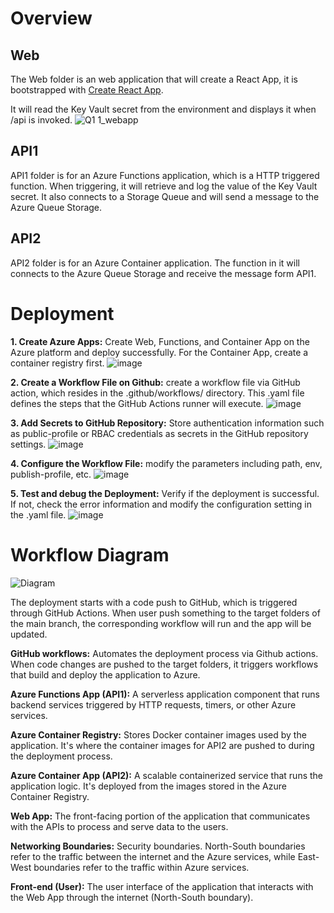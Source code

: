 # Overview

## Web
The Web folder is an web application that will create a React App, it is bootstrapped with [Create React App](https://github.com/facebook/create-react-app).

It will read the Key Vault secret from the environment and displays it when /api is invoked.
![Q1 1_webapp](https://github.com/spark-classes/assignment-1-Maolin-Wei/assets/144057115/e542a53d-1828-4c59-aec9-5f3b28c3d765)

## API1
API1 folder is for an Azure Functions application, which is a HTTP triggered function. When triggering, it will retrieve and log the value of the Key Vault secret. It also connects to a Storage Queue and will send a message to the Azure Queue Storage.

## API2
API2 folder is for an Azure Container application. The function in it will connects to the Azure Queue Storage and receive the message form API1.

# Deployment
**1. Create Azure Apps:** Create Web, Functions, and Container App on the Azure platform and deploy successfully. For the Container App, create a container registry first.
![image](https://github.com/spark-classes/assignment-1-Maolin-Wei/assets/144057115/5867fd43-9b63-4ea1-a5eb-bde207de053e)

**2. Create a Workflow File on Github:** create a workflow file via GitHub action, which resides in the .github/workflows/ directory. This .yaml file defines the steps that the GitHub Actions runner will execute.
![image](https://github.com/spark-classes/assignment-1-Maolin-Wei/assets/144057115/966dcfb5-e0c5-4e48-8c22-0efc170b1409)

**3. Add Secrets to GitHub Repository:** Store authentication information such as public-profile or RBAC credentials as secrets in the GitHub repository settings. 
![image](https://github.com/spark-classes/assignment-1-Maolin-Wei/assets/144057115/cf012476-6edc-4d07-9e48-827671fc5e9d)

**4. Configure the Workflow File:** modify the parameters including path, env, publish-profile, etc.
![image](https://github.com/spark-classes/assignment-1-Maolin-Wei/assets/144057115/5d846030-fea1-42e2-bda5-43fb4386491f)

**5. Test and debug the Deployment:** Verify if the deployment is successful. If not, check the error information and modify the configuration setting in the .yaml file.
![image](https://github.com/spark-classes/assignment-1-Maolin-Wei/assets/144057115/33d861e2-a01c-4e26-a0ac-cf687b37224a)

# Workflow Diagram
![Diagram](https://github.com/spark-classes/assignment-1-Maolin-Wei/assets/144057115/c0451f5d-192a-4117-bc94-9c35c30ff21c)

The deployment starts with a code push to GitHub, which is triggered through GitHub Actions. When user push something to the target folders of the main branch, the corresponding workflow will run and the app will be updated.

**GitHub workflows:** Automates the deployment process via Github actions. When code changes are pushed to the target folders, it triggers workflows that build and deploy the application to Azure.

**Azure Functions App (API1):** A serverless application component that runs backend services triggered by HTTP requests, timers, or other Azure services.

**Azure Container Registry:** Stores Docker container images used by the application. It's where the container images for API2 are pushed to during the deployment process.

**Azure Container App (API2):** A scalable containerized service that runs the application logic. It's deployed from the images stored in the Azure Container Registry.

**Web App:** The front-facing portion of the application that communicates with the APIs to process and serve data to the users.

**Networking Boundaries:** Security boundaries. North-South boundaries refer to the traffic between the internet and the Azure services, while East-West boundaries refer to the traffic within Azure services.

**Front-end (User):** The user interface of the application that interacts with the Web App through the internet (North-South boundary).
